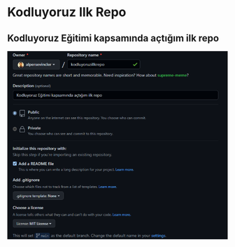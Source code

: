 # Kodluyoruz Ilk Repo
Kodluyoruz Eğitimi kapsamında açtığım ilk repo
---
![github_gorunumu](img/github_view.png)